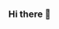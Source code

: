 ### Hi there 👋

<!--
**Gerber27/Gerber27** is a ✨ _special_ ✨ repository because its `README.md` (this file) appears on your GitHub profile.

Here are some ideas to get you started:

- 🔭 I’m currently working on my web design course
- 🌱 I’m currently learning how web design can help me in my future at research
- 👯 I’m looking to collaborate on 
- 🤔 I’m looking for help with running software with no issues for any latency pc
- 💬 Ask me about how I love to read books
- 📫 How to reach me: Gerber27@stanford.edu
- 😄 Pronouns: He/Him
- ⚡ Fun fact: I got drip
-->
